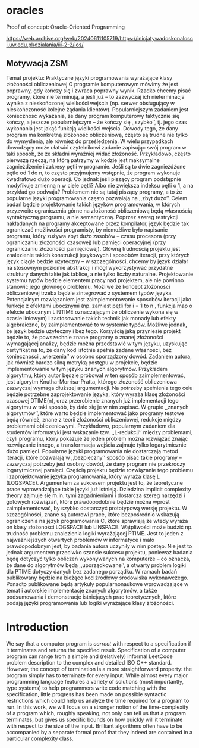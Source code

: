# oracles
Proof of concept: Oracle-Oriented Programming

https://web.archive.org/web/20240611105719/https://inicjatywadoskonalosci.uw.edu.pl/dzialania/iii-2-2/ios/



## Motywacja ZSM
Temat projektu: Praktyczne języki programowania wyrażające klasy złożoności obliczeniowej
O programie komputerowym mówimy że jest poprawny, gdy kończy się i zwraca poprawny wynik. Rzadko chcemy pisać programy, które nie terminują, a jeśli już – to zazwyczaj ich nieterminacja wynika z nieskończonej wielkości wejścia (np. serwer obsługujący w nieskończoność kolejne żądania klientów). Popularniejszym zadaniem jest konieczność wykazania, że dany program komputerowy faktycznie się kończy, a jeszcze popularniejszym – że kończy się ,,szybko’’, tj. jego czas wykonania jest jakąś funkcją wielkości wejścia. Dowody tego, że dany program ma konkretną złożoność obliczeniową, często są trudne nie tylko do wymyślenia, ale również do prześledzenia. W wielu przypadkach dowodzący może ułatwić czytelnikowi zadanie zapisując swój program w taki sposób, że ze składni wyraźniej widać złożoność. Przykładowo, często pierwszą rzeczą, na którą patrzymy w kodzie jest maksymalne zagnieżdżenie i zakresy pętli w programie. Jeśli są to dwie zagnieżdżone pętle od 1 do n, to często przyjmujemy wstępnie, że program wykonuje kwadratowo dużo operacji. Co jednak jeśli piszący program podstępnie modyfikuje zmienną n w ciele pętli? Albo nie zwiększa indeksu pętli o 1, a na przykład go podwaja? Problemem nie są tutaj piszący programy, a to że popularne języki programowania często pozwalają na ,,zbyt dużo’’.
Celem badań będzie projektowanie takich języków programowania, w których przyzwoite ograniczenia górne na złożoność obliczeniową będą własnością syntaktyczną programu, a nie semantyczną. Poprzez szereg restrykcji nakładanych na programy akceptowane przez kompilator, język będzie tak ograniczać możliwości programisty, by niemożliwe było napisanie programu, który zużywa zbyt dużo zasobów – czasu procesora (przy ograniczaniu złożoności czasowej) lub pamięci operacyjnej (przy ograniczaniu złożoności pamięciowej). Główną trudnością projektu jest znalezienie takich konstrukcji językowych i sposobów iteracji, przy których język ciągle będzie użyteczny – w szczególności, chcemy by język działał na stosownym poziomie abstrakcji i mógł wykorzystywać przydatne struktury danych takie jak tablice, a nie tylko liczby naturalne.
Projektowanie systemu typów będzie elementem pracy nad projektem, ale nie powinno stanowić jego głównego problemu. Możliwe że koncept złożoności obliczeniowej trzeba będzie zintegrować z systemem typów języka. Potencjalnym rozwiązaniem jest zaimplementowanie sposobów iteracji jako funkcje z efektami ubocznymi (np. zamiast pętli for i = 1 to n , funkcja map o efekcie ubocznym LINTIME oznaczającym że obliczenie wykona się w czasie liniowym) i zastosowanie takich technik jak monady lub efekty algebraiczne, by zaimplementować to w systemie typów. Możliwe jednak, że język będzie użyteczny i bez tego.
Korzyścią jaką przyniesie projekt będzie to, że powszechnie znane programy o znanej złożoności wymagającej analizy, będzie można przedstawić w tym języku, uzyskując certyfikat na to, że dany kod istotnie spełnia zadane własności, bez konieczności ,,wierzenia’’ w osobno sporządzony dowód. Zadaniem autora, jak również bardzo silną metryką postępu w projekcie, będzie implementowanie w tym języku znanych algorytmów. Przykładem algorytmu, który autor będzie próbował w ten sposób zaimplementować, jest algorytm Knutha-Morrisa-Pratta, którego złożoność obliczeniowa zazwyczaj wymaga dłuższej argumentacji. Na potrzeby spełnienia tego celu będzie potrzebne zaprojektowanie języka, który wyraża klasę złożoności czasowej DTIME(n), oraz przerobienie znanych już implementacji tego algorytmu w taki sposób, by dało się je w nim zapisać.
W grupie ,,znanych algorytmów’’, które warto będzie implementować jako programy testowe będą również, znane z teorii złożoności obliczeniowej, redukcje między problemami obliczeniowymi. Przykładowo, popularnym zadaniem dla studentów informatyki jest wskazanie tzw. ,,L-redukcji’’ między problemami, czyli programu, który pokazuje że jeden problem można rozwiązać znając rozwiązanie innego, a transformacja wejścia zajmuje tylko logarytmicznie dużo pamięci. Popularne języki programowania nie dostarczają metod iteracji, które pozwalają w ,,bezpieczny’’ sposób pisać takie programy – zazwyczaj potrzeby jest osobny dowód, że dany program nie przekroczy logarytmicznej pamięci. Częścią projektu będzie rozwiązanie tego problemu i zaprojektowanie języka programowania, który wyraża klasę L (LOGSPACE).
Argumentem za sukcesem projektu jest to, że teoretyczne prace wprowadzające takie języki już istnieją. Dziedzina implicit complexity theory zajmuje się m.in. tymi zagadnieniami i dostarcza szereg narzędzi i gotowych rozwiązań, które prawdopodobnie będzie można wprost zaimplementować, by szybko dostarczyć prototypową wersję projektu. W szczególności, znane są autorowi prace, które bezpośrednio wskazują ograniczenia na język programowania C, które sprawiają że wtedy wyraża on klasy złożoności LOGSPACE lub LINSPACE.
Wątpliwości może budzić np. trudność problemu znalezienia logiki wyrażającej PTIME. Jest to jeden z najważniejszych otwartych problemów w informatyce i mało prawdopodobnym jest, by badania autora uczyniły w nim postęp. Nie jest to jednak argumentem przeciwko szansie sukcesu projektu, ponieważ badania będą dotyczyć tylko obliczeń wykonywanych na komputerze – co oznacza, że dane do algorytmów będą ,,uporządkowane’’, a otwarty problem logiki dla PTIME dotyczy danych bez zadanego porządku.
W ramach badań publikowany będzie na bieżąco kod źródłowy środowiska wykonawczego. Ponadto publikowane będą artykuły popularnonaukowe wprowadzające w temat i autorskie implementacje znanych algorytmów, a także podsumowania i demonstracje istniejących prac teoretycznych, które podają języki programowania lub logiki wyrażające klasy złożoności.


# Introduction

We say that a computer program is *correct* with respect to a specification if it terminates and returns the
specified result. Specification of a computer program can range from a simple and (relatively) informal
LeetCode problem description to the complex and detailed ISO C++ standard.
However, the concept of termination is a more straightforward property:
the program simply has to terminate for every input. While almost every major programming language
features a variety of solutions (most importantly, type systems) to help programmers write code matching with
the specification, little progress has been made on possible syntactic restrictions which could help
us analyze the time required for a program to run. In this work, we will focus on a stronger notion
of the time-complexity of a program which, roughly speaking, not only can tell us that
a program terminates, but gives us specific bounds on how quickly will it terminate with
respect to the size of the input. Brilliant algorithms often have to be accompanied
by a separate formal proof that they indeed are contained in a particular complexity class.